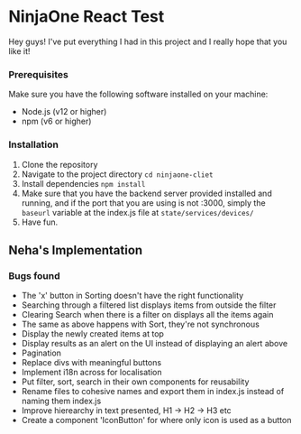 # NinjaOne React Test

Hey guys! I've put everything I had in this project and I really hope that you like it!

### Prerequisites

Make sure you have the following software installed on your machine:

- Node.js (v12 or higher)
- npm (v6 or higher)

### Installation

1. Clone the repository
2. Navigate to the project directory `cd ninjaone-cliet`
3. Install dependencies `npm install`
4. Make sure that you have the backend server provided installed and running, and if the port that you are using is not :3000, simply the `baseurl` variable at the index.js file at `state/services/devices/`
5. Have fun.

## Neha's Implementation

### Bugs found

- The 'x' button in Sorting doesn't have the right functionality
- Searching through a filtered list displays items from outside the filter
- Clearing Search when there is a filter on displays all the items again
- The same as above happens with Sort, they're not synchronous
- Display the newly created items at top
- Display results as an alert on the UI instead of displaying an alert above
- Pagination
- Replace divs with meaningful buttons
- Implement i18n across for localisation
- Put filter, sort, search in their own components for reusability
- Rename files to cohesive names and export them in index.js instead of naming them index.js
- Improve hierearchy in text presented, H1 -> H2 -> H3 etc
- Create a component 'IconButton' for where only icon is used as a button
